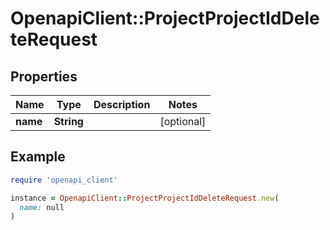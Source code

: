# OpenapiClient::ProjectProjectIdDeleteRequest

## Properties

| Name | Type | Description | Notes |
| ---- | ---- | ----------- | ----- |
| **name** | **String** |  | [optional] |

## Example

```ruby
require 'openapi_client'

instance = OpenapiClient::ProjectProjectIdDeleteRequest.new(
  name: null
)
```

